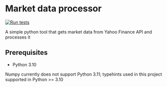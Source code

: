 # Market data processor

[![Run tests](https://github.com/ollaidh/MarketDataProcessor/actions/workflows/test.yml/badge.svg)](https://github.com/ollaidh/MarketDataProcessor/actions/workflows/test.yml)

A simple python tool that gets market data from Yahoo Finance API and processes it

## Prerequisites

- Python 3.10

Numpy currently does not support Python 3.11; typehints used in this project 
supported in Python >= 3.10
